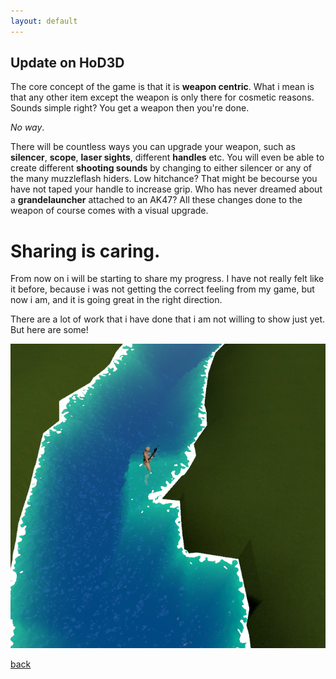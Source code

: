 ```yaml
---
layout: default
---
```


## Update on HoD3D

The core concept of the game is that it is **weapon centric**. What i mean is that any other item except the weapon is only there for cosmetic reasons.
Sounds simple right? You get a weapon then you're done.

_No way_. 

There will be countless ways you can upgrade your weapon, such as **silencer**, **scope**, **laser sights**, different **handles** etc. You will even be able to create different **shooting sounds** by changing to either silencer or any of the many muzzleflash hiders. Low hitchance? That might be becourse you have not taped your handle to increase grip.
Who has never dreamed about a **grandelauncher** attached to an AK47? All these changes done to the weapon of course comes with a visual upgrade.

# Sharing is caring.

From now on i will be starting to share my progress. I have not really felt like it before, because i was not getting the correct feeling from my game, but now i am, and it is going great in the right direction.

There are a lot of work that i have done that i am not willing to show just yet. But here are some!


![Water](https://github.com/CryptoJanne/cryptojanne.github.io/blob/master/assets/images/water.png?raw=true)

[back](./)